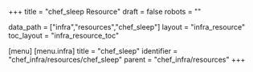 +++
title = "chef_sleep Resource"
draft = false
robots = ""

data_path = ["infra","resources","chef_sleep"]
layout = "infra_resource"
toc_layout = "infra_resource_toc"

[menu]
  [menu.infra]
    title = "chef_sleep"
    identifier = "chef_infra/resources/chef_sleep"
    parent = "chef_infra/resources"
+++

<!-- The contents of this page are automatically generated from the chef_sleep.yaml file in the data/infra/resources directory. -->
<!-- To suggest a change, edit the https://github.com/chef/chef/blob/main/lib/chef/resource/chef_sleep.rb file and submit a pull request to the https://github.com/chef/chef repository. -->
<!-- markdownlint-disable-file -->
